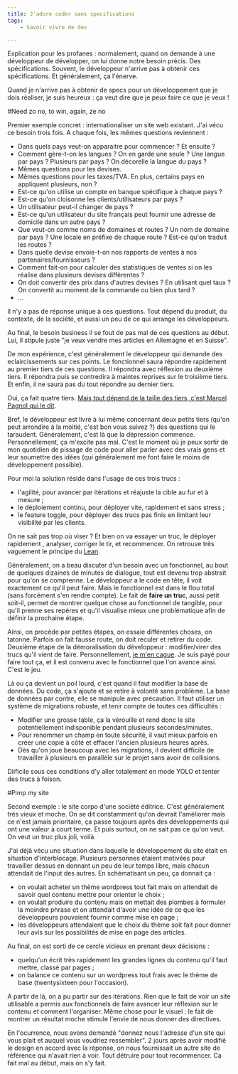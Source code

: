 ```yaml
---
title: J'adore coder sans specifications
tags:
    - Savoir vivre de dev

---
```


Explication pour les profanes : normalement, quand on demande à une développeur de développer, on lui donne notre besoin précis. Des spécifications. Souvent, le développeur n'arrive pas à obtenir ces spécifications. Et généralement, ça l'énerve.

<!--more-->

Quand je n'arrive pas à obtenir de specs pour un développement que je dois réaliser, je suis heureux : ça veut dire que je peux faire ce que je veux !

#Need zo no, to win, again, ze no

Premier exemple concret : internationaliser un site web existant. J'ai vécu ce besoin trois fois. A chaque fois, les mêmes questions reviennent :

* Dans quels pays veut-on apparaitre pour commencer ? Et ensuite ?
* Comment gère-t-on les langues ? On en garde une seule ? Une langue par pays ? Plusieurs par pays ? On décorelle la langue du pays ?
* Mêmes questions pour les devises.
* Mêmes questions pour les taxes/TVA. En plus, certains pays en appliquent plusieurs, non ?
* Est-ce qu'on utilise un compte en banque spécifique à chaque pays ?
* Est-ce qu'on cloisonne les clients/utilisateurs par pays ?
* Un utilisateur peut-il changer de pays ? 
* Est-ce qu'un utilisateur du site français peut fournir une adresse de domicile dans un autre pays ?
* Que veut-on comme noms de domaines et routes ? Un nom de domaine par pays ? Une locale en préfixe de chaque route ? Est-ce qu'on traduit les routes ?
* Dans quelle devise envoie-t-on nos rapports de ventes à nos partenaires/fournisseurs ?
* Comment fait-on pour calculer des statistiques de ventes si on les réalise dans plusieurs devises différentes ?
* On doit convertir des prix dans d'autres devises ? En utilisant quel taux ? On convertit au moment de la commande ou bien plus tard ?
* ...

Il n'y a pas de réponse unique à ces questions. Tout dépend du produit, du contexte, de la société, et aussi un peu de ce qui arrange les développeurs.

Au final, le besoin business il se fout de pas mal de ces questions au début. Lui, il stipule juste "je veux vendre mes articles en Allemagne et en Suisse".

De mon expérience, c'est généralement le développeur qui demande des eclaircissements sur ces points. Le fonctionnel saura répondre rapidement au premier tiers de ces questions. Il répondra avec réflexion au deuxième tiers. Il répondra puis se contredira à maintes reprises sur le troisième tiers. Et enfin, il ne saura pas du tout répondre au dernier tiers.

Oui, ça fait quatre tiers. [Mais tout dépend de la taille des tiers, c'est Marcel Pagnol qui le dit](http://www.marcel-pagnol.com/biblio-marius,8.html).

Bref, le développeur est  livré à lui même concernant deux petits tiers (qu'on peut arrondire à la moitié, c'est bon vous suivez ?) des questions qui le taraudent. Généralement, c'est là que la dépression commence. Personnellement, ça m'excite pas mal. C'est le moment où je peux sortir de mon quotidien de pissage de code pour aller parler avec des vrais gens et leur soumettre des idées (qui généralement me font faire le moins de développement possible).

Pour moi la solution réside dans l'usage de ces trois trucs :

* l'agilité, pour avancer par itérations et réajuste la cible au fur et à mesure ;
* le déploiement continu, pour déployer vite, rapidement et sans stress ;
* le feature toggle, pour déployer des trucs pas finis en limitant leur visibilité par les clients.

On ne sait pas trop où viser ? Et bien on va essayer un truc, le déployer rapidement , analyser, corriger le tir, et recommencer. On retrouve très vaguement le principe du [Lean](http://www.infoq.com/fr/presentations/lean-startup-autour-petite-mousse).

Généralement, on a beau discuter d'un besoin avec un fonctionnel, au bout de quelques dizaines de minutes de dialogue, tout est devenu trop abstrait pour qu'on se comprenne. Le développeur a le code en tête, il voit exactement ce qu'il peut faire. Mais le fonctionnel est dans le flou total (sans forcément s'en rendre compte). Le fait de **faire un truc**, aussi petit soit-il, permet de montrer quelque chose au fonctionnel de tangible, pour qu'il prenne ses repères et qu'il visualise mieux une problématique afin de définir la prochaine étape.

Ainsi, on procède par petites étapes, on essaie différentes choses, on tatonne. Parfois on fait fausse route, on doit reculer et retirer du code. Deuxième étape de la démoralisation du développeur : modifier/virer des trucs qu'il vient de faire. Personnellement, [je m'en cague](http://www.dico2rue.com/dictionnaire/mot/25/s-en-caguer). Je suis payé pour faire tout ça, et il est convenu avec le fonctionnel que l'on avance ainsi. C'est le jeu.

Là ou ça devient un poil lourd, c'est quand il faut modifier la base de données. Du code, ça s'ajoute et se retire à volonté sans problème. La base de données par contre, elle se manipule avec précaution. Il faut utiliser un système de migrations robuste, et tenir compte de toutes ces difficultés :
* Modifier une grosse table, ça la vérouille et rend donc le site potentiellement indisponible pendant plusieurs secondes/minutes.
* Pour renommer un champ en toute sécurité, il vaut mieux parfois en créer une copie à côté et effacer l'ancien plusieurs heures après.
* Dès qu'on joue beaucoup avec les migrations, il devient difficile de travailler à plusieurs en parallèle sur le projet sans avoir de collisions.

Diificile sous ces conditions d'y aller totalement en mode YOLO et tenter des trucs à foison.

#Pimp my site

Second exemple : le site corpo d'une société éditrice. C'est généralement très vieux et moche. On se dit constamment qu'on devrait l'améliorer mais ce n'est jamais prioritaire, ça passe toujours après des développements qui ont une valeur à court terme. Et puis surtout, on ne sait pas ce qu'on veut. On veut un truc plus joli, voilà.

J'ai déjà vécu une situation dans laquelle le développement du site était en situation d'interblocage. Plusieurs personnes étaient motivées pour travailler dessus en donnant un peu de leur temps libre, mais chacun attendait de l'input des autres. En schématisant un peu, ça donnait ça :

* on voulait acheter un thème wordpress tout fait mais on attendait de savoir quel contenu mettre pour orienter le choix ;
* on voulait produire du contenu mais on mettait des plombes à formuler la moindre phrase et on attendait d'avoir une idée de ce que les développeurs pouvaient fournir comme mise en page ;
* les développeurs attendaient que le choix du thème soit fait pour donner leur avis sur les possibilités de mise en page des articles.

Au final, on est sorti de ce cercle vicieux en prenant deux décisions :

* quelqu'un écrit très rapidement les grandes lignes du contenu qu'il faut mettre, classé par pages ;
* on balance ce contenu sur un wordpress tout frais avec le thème de base (twentysixteen pour l'occasion).

A partir de là, on a pu partir sur des itérations. Rien que le fait de voir un site utilisable a permis aux fonctionnels de faire avancer leur réflexion sur le contenu et comment l'organiser. Même chose pour le visuel : le fait de montrer un résultat moche stimule l'envie de nous donner des directives.

En l'ocurrence, nous avons demandé "donnez nous l'adresse d'un site qui vous plait et auquel vous voudriez ressembler". 2 jours après avoir modifié le design en accord avec la réponse, on nous fournissait un autre site de référence qui n'avait rien à voir. Tout détruire pour tout recommencer. Ca fait mal au début, mais on s'y fait.
